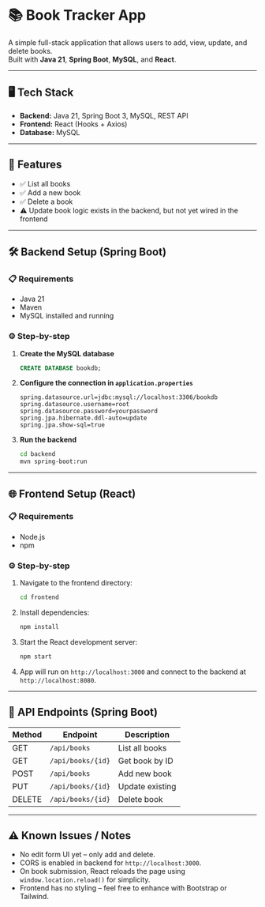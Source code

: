 # 📚 Book Tracker App

A simple full-stack application that allows users to add, view, update, and delete books.  
Built with **Java 21**, **Spring Boot**, **MySQL**, and **React**.

---

## 🖥️ Tech Stack

- **Backend:** Java 21, Spring Boot 3, MySQL, REST API
- **Frontend:** React (Hooks + Axios)
- **Database:** MySQL

---

## 🔧 Features

- ✅ List all books
- ✅ Add a new book
- ✅ Delete a book
- ⚠️ Update book logic exists in the backend, but not yet wired in the frontend

---

## 🛠️ Backend Setup (Spring Boot)

### 📋 Requirements
- Java 21
- Maven
- MySQL installed and running

### ⚙️ Step-by-step

1. **Create the MySQL database**
   ```sql
   CREATE DATABASE bookdb;
   ```

2. **Configure the connection in `application.properties`**
   ```properties
   spring.datasource.url=jdbc:mysql://localhost:3306/bookdb
   spring.datasource.username=root
   spring.datasource.password=yourpassword
   spring.jpa.hibernate.ddl-auto=update
   spring.jpa.show-sql=true
   ```

3. **Run the backend**
   ```bash
   cd backend
   mvn spring-boot:run
   ```

---

## 🌐 Frontend Setup (React)

### 📋 Requirements
- Node.js
- npm

### ⚙️ Step-by-step

1. Navigate to the frontend directory:
   ```bash
   cd frontend
   ```

2. Install dependencies:
   ```bash
   npm install
   ```

3. Start the React development server:
   ```bash
   npm start
   ```

4. App will run on `http://localhost:3000` and connect to the backend at `http://localhost:8080`.

---

## 📌 API Endpoints (Spring Boot)

| Method | Endpoint            | Description         |
|--------|---------------------|---------------------|
| GET    | `/api/books`        | List all books      |
| GET    | `/api/books/{id}`   | Get book by ID      |
| POST   | `/api/books`        | Add new book        |
| PUT    | `/api/books/{id}`   | Update existing     |
| DELETE | `/api/books/{id}`   | Delete book         |

---

## ⚠️ Known Issues / Notes

- No edit form UI yet – only add and delete.
- CORS is enabled in backend for `http://localhost:3000`.
- On book submission, React reloads the page using `window.location.reload()` for simplicity.
- Frontend has no styling – feel free to enhance with Bootstrap or Tailwind.


